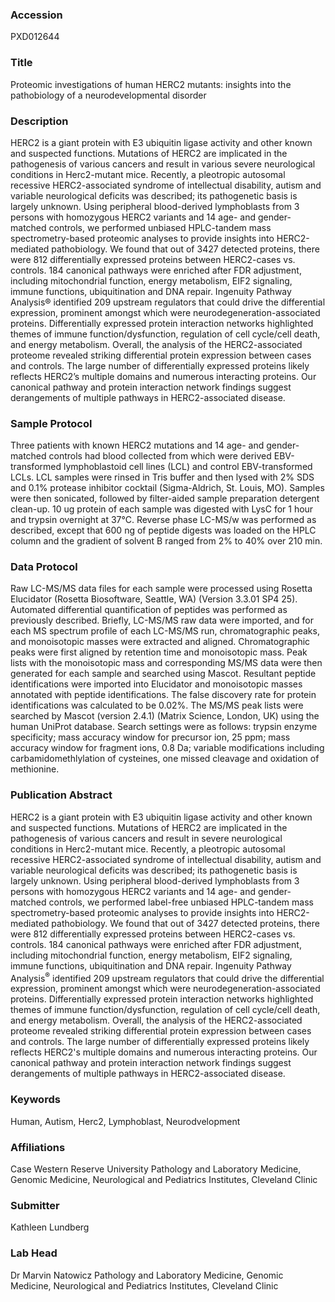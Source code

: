 ### Accession
PXD012644

### Title
Proteomic investigations of human HERC2 mutants: insights into the pathobiology of a neurodevelopmental disorder

### Description
HERC2 is a giant protein with E3 ubiquitin ligase activity and other known and suspected functions. Mutations of HERC2 are implicated in the pathogenesis of various cancers and result in various severe neurological conditions in Herc2-mutant mice. Recently, a pleotropic autosomal recessive HERC2-associated syndrome of intellectual disability, autism and variable neurological deficits was described; its pathogenetic basis is largely unknown. Using peripheral  blood-derived lymphoblasts from 3 persons with homozygous HERC2 variants and 14 age- and gender-matched controls, we performed unbiased HPLC-tandem mass spectrometry-based proteomic analyses to provide insights into HERC2-mediated pathobiology. We found that out of 3427 detected proteins, there were 812 differentially expressed proteins between HERC2-cases vs. controls. 184 canonical pathways were enriched after FDR adjustment, including mitochondrial function, energy metabolism, EIF2 signaling, immune functions, ubiquitination and DNA repair. Ingenuity Pathway Analysis® identified 209 upstream regulators that could drive the differential expression, prominent amongst which were neurodegeneration-associated proteins. Differentially expressed protein interaction networks highlighted themes of immune function/dysfunction, regulation of cell cycle/cell death, and energy metabolism. Overall, the analysis of the HERC2-associated proteome revealed striking differential protein expression between cases and controls. The large number of differentially expressed proteins likely reflects HERC2’s multiple domains and numerous interacting proteins. Our canonical pathway and protein interaction network findings suggest derangements of multiple pathways in HERC2-associated disease.

### Sample Protocol
Three patients with known HERC2 mutations and 14 age- and gender-matched controls had blood collected from which were derived EBV-transformed lymphoblastoid cell lines (LCL) and control EBV-transformed LCLs.   LCL samples were rinsed in Tris buffer and then lysed with 2% SDS and 0.1% protease inhibitor cocktail (Sigma-Aldrich, St. Louis, MO). Samples were then sonicated, followed by filter-aided sample preparation detergent clean-up. 10 ug protein of each sample was digested with LysC for 1 hour and trypsin overnight at 37°C. Reverse phase LC-MS/w was performed as described, except that 600 ng of peptide digests was loaded on the HPLC column and the gradient of solvent B ranged from 2% to 40% over 210 min.

### Data Protocol
Raw LC-MS/MS data files for each sample were processed using Rosetta Elucidator (Rosetta Biosoftware, Seattle, WA) (Version 3.3.01 SP4 25). Automated differential quantification of peptides was performed as previously described. Briefly, LC-MS/MS raw data were imported, and for each MS spectrum profile of each LC-MS/MS run, chromatographic peaks, and monoisotopic masses were extracted and aligned. Chromatographic peaks were first aligned by retention time and monoisotopic mass. Peak lists with the monoisotopic mass and corresponding MS/MS data were then generated for each sample and searched using Mascot. Resultant peptide identifications were imported into Elucidator and monoisotopic masses annotated with peptide identifications. The false discovery rate for protein identifications was calculated to be 0.02%. The MS/MS peak lists were searched by Mascot (version 2.4.1) (Matrix Science, London, UK) using the human UniProt database. Search settings were as follows: trypsin enzyme specificity; mass accuracy window for precursor ion, 25 ppm; mass accuracy window for fragment ions, 0.8 Da; variable modifications including carbamidomethlylation of cysteines, one missed cleavage and oxidation of methionine.

### Publication Abstract
HERC2 is a giant protein with E3 ubiquitin ligase activity and other known and suspected functions. Mutations of HERC2 are implicated in the pathogenesis of various cancers and result in severe neurological conditions in Herc2-mutant mice. Recently, a pleotropic autosomal recessive HERC2-associated syndrome of intellectual disability, autism and variable neurological deficits was described; its pathogenetic basis is largely unknown. Using peripheral blood-derived lymphoblasts from 3 persons with homozygous HERC2 variants and 14 age- and gender-matched controls, we performed label-free unbiased HPLC-tandem mass spectrometry-based proteomic analyses to provide insights into HERC2-mediated pathobiology. We found that out of 3427 detected proteins, there were 812 differentially expressed proteins between HERC2-cases vs. controls. 184 canonical pathways were enriched after FDR adjustment, including mitochondrial function, energy metabolism, EIF2 signaling, immune functions, ubiquitination and DNA repair. Ingenuity Pathway Analysis<sup>&#xae;</sup> identified 209 upstream regulators that could drive the differential expression, prominent amongst which were neurodegeneration-associated proteins. Differentially expressed protein interaction networks highlighted themes of immune function/dysfunction, regulation of cell cycle/cell death, and energy metabolism. Overall, the analysis of the HERC2-associated proteome revealed striking differential protein expression between cases and controls. The large number of differentially expressed proteins likely reflects HERC2's multiple domains and numerous interacting proteins. Our canonical pathway and protein interaction network findings suggest derangements of multiple pathways in HERC2-associated disease.

### Keywords
Human, Autism, Herc2, Lymphoblast, Neurodvelopment

### Affiliations
Case Western Reserve University
Pathology and Laboratory Medicine, Genomic Medicine, Neurological and Pediatrics Institutes, Cleveland Clinic

### Submitter
Kathleen Lundberg

### Lab Head
Dr Marvin Natowicz
Pathology and Laboratory Medicine, Genomic Medicine, Neurological and Pediatrics Institutes, Cleveland Clinic


